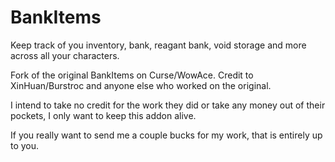 # BankItems
Keep track of you inventory, bank, reagant bank, void storage and more across all your characters. 

Fork of the original BankItems on Curse/WowAce. Credit to XinHuan/Burstroc and anyone else who worked on the original.

I intend to take no credit for the work they did or take any money out of their pockets, I only want to keep this addon alive.

If you really want to send me a couple bucks for my work, that is entirely up to you.
